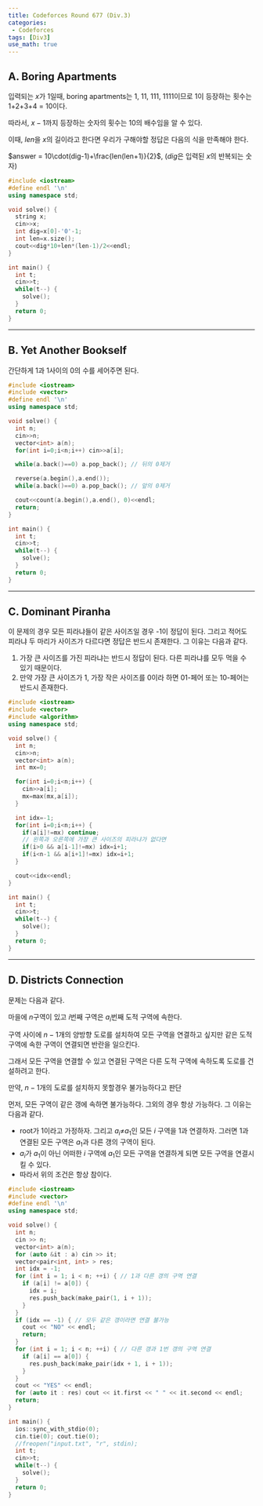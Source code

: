 ```yaml
---
title: Codeforces Round 677 (Div.3)
categories:
 - Codeforces
tags: [Div3]
use_math: true
---
```

## A. Boring Apartments

입력되는 $x$가 1일때, boring apartments는 1, 11, 111, 1111이므로 1이 등장하는 횟수는 1+2+3+4 = 10이다.

따라서, $x-1$까지 등장하는 숫자의 횟수는 10의 배수임을 알 수 있다.

이때, $len$을 $x$의 길이라고 한다면 우리가 구해야할 정답은 다음의 식을 만족해야 한다.

$answer = 10\cdot(dig-1)+\frac{len(len+1)}{2}$, ($dig$은 입력된 $x$의 반복되는 숫자)

```cpp
#include <iostream>
#define endl '\n'
using namespace std;

void solve() {
  string x;
  cin>>x;
  int dig=x[0]-'0'-1;
  int len=x.size();
  cout<<dig*10+len*(len-1)/2<<endl;
}

int main() {
  int t;
  cin>>t;
  while(t--) {
    solve();
  }
  return 0;
}
```
---

## B. Yet Another Bookself

간단하게 1과 1사이의 0의 수를 세어주면 된다.
```cpp
#include <iostream>
#include <vector>
#define endl '\n'
using namespace std;

void solve() {
  int n;
  cin>>n;
  vector<int> a(n);
  for(int i=0;i<n;i++) cin>>a[i];

  while(a.back()==0) a.pop_back(); // 뒤의 0제거

  reverse(a.begin(),a.end());
  while(a.back()==0) a.pop_back(); // 앞의 0제거

  cout<<count(a.begin(),a.end(), 0)<<endl;
  return;
}

int main() {
  int t;
  cin>>t;
  while(t--) {
    solve();
  }
  return 0;
}
```
---

## C. Dominant Piranha

이 문제의 경우 모든 피라냐들이 같은 사이즈일 경우 -1이 정답이 된다. 그리고 적어도 피라냐 두 마리가 사이즈가 다르다면 정답은 반드시 존재한다. 그 이유는 다음과 같다.

1. 가장 큰 사이즈를 가진 피라냐는 반드시 정답이 된다. 다른 피라냐를 모두 먹을 수 있기 때문이다.
2. 만약 가장 큰 사이즈가 1, 가장 작은 사이즈를 0이라 하면 01-페어 또는 10-페어는 반드시 존재한다.  

```cpp
#include <iostream>
#include <vector>
#include <algorithm>
using namespace std;

void solve() {
  int n;
  cin>>n;
  vector<int> a(n);
  int mx=0;

  for(int i=0;i<n;i++) {
    cin>>a[i];
    mx=max(mx,a[i]);
  }

  int idx=-1;
  for(int i=0;i<n;i++) {
    if(a[i]!=mx) continue;
    // 왼쪽과 오른쪽에 가장 큰 사이즈의 피라냐가 없다면
    if(i>0 && a[i-1]!=mx) idx=i+1;
    if(i<n-1 && a[i+1]!=mx) idx=i+1;
  }

  cout<<idx<<endl;
}

int main() {
  int t;
  cin>>t;
  while(t--) {
    solve();
  }
  return 0;
}
```
---

## D. Districts Connection

문제는 다음과 같다.

마을에 $n$구역이 있고 $i$번째 구역은 $a_i$번째 도적 구역에 속한다.

구역 사이에 $n-1$개의 양방향 도로를 설치하여 모든 구역을 연결하고 싶지만 같은 도적 구역에 속한 구역이 연결되면 반란을 일으킨다.

그래서 모든 구역을 연결할 수 있고 연결된 구역은 다른 도적 구역에 속하도록 도로를 건설하려고 한다.

만약, $n-1$개의 도로를 설치하지 못할경우 불가능하다고 판단

먼저, 모든 구역이 같은 갱에 속하면 불가능하다. 그외의 경우 항상 가능하다. 그 이유는 다음과 같다.

- root가 1이라고 가정하자. 그리고 $a_i$≠$a_1$인 모든 $i$ 구역을 1과 연결하자. 그러면 1과 연결된 모든 구역은 $a_1$과 다른 갱의 구역이 된다.
- $a_i$가 $a_1$이 아닌 어떠한 $i$ 구역에 $a_1$인 모든 구역을 연결하게 되면 모든 구역을 연결시킬 수 있다.
- 따라서 위의 조건은 항상 참이다.

```cpp
#include <iostream>
#include <vector>
#define endl '\n'
using namespace std;

void solve() {
  int n;
  cin >> n;
  vector<int> a(n);
  for (auto &it : a) cin >> it;
  vector<pair<int, int> > res;
  int idx = -1;
  for (int i = 1; i < n; ++i) { // 1과 다른 갱의 구역 연결
    if (a[i] != a[0]) {
      idx = i;
      res.push_back(make_pair(1, i + 1));
    }
  }
  if (idx == -1) { // 모두 같은 갱이라면 연결 불가능
    cout << "NO" << endl;
    return;
  }
  for (int i = 1; i < n; ++i) { // 다른 갱과 1번 갱의 구역 연결
    if (a[i] == a[0]) {
      res.push_back(make_pair(idx + 1, i + 1));
    }
  }
  cout << "YES" << endl;
  for (auto it : res) cout << it.first << " " << it.second << endl;
  return;
}

int main() {
  ios::sync_with_stdio(0);
  cin.tie(0); cout.tie(0);
  //freopen("input.txt", "r", stdin);
  int t;
  cin>>t;
  while(t--) {
    solve();
  }
  return 0;
}
```